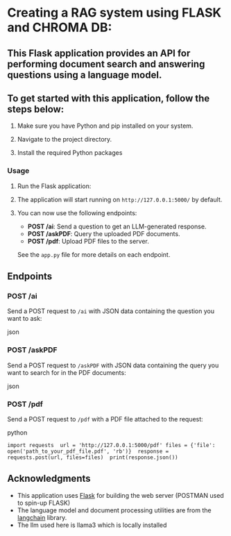 

# Creating a RAG system using FLASK and CHROMA DB:

## This Flask application provides an API for performing document search and answering questions using a language model.  

## To get started with this application, follow the steps below: 
  
1.  Make sure you have Python and pip installed on your system.  

2.  Navigate to the project directory.
    
3.  Install the required Python packages
    

### Usage

1.  Run the Flask application:
  
2.  The application will start running on `http://127.0.0.1:5000/` by default.
    
3.  You can now use the following endpoints:
    
    *   **POST /ai**: Send a question to get an LLM-generated response.
    *   **POST /askPDF**: Query the uploaded PDF documents.
    *   **POST /pdf**: Upload PDF files to the server.
    
    See the `app.py` file for more details on each endpoint.
    

Endpoints
---------

### POST /ai

Send a POST request to `/ai` with JSON data containing the question you want to ask:

json


### POST /askPDF

Send a POST request to `/askPDF` with JSON data containing the query you want to search for in the PDF documents:

json


### POST /pdf

Send a POST request to `/pdf` with a PDF file attached to the request:

python


`import requests  url = 'http://127.0.0.1:5000/pdf' files = {'file': open('path_to_your_pdf_file.pdf', 'rb')}  response = requests.post(url, files=files)  print(response.json())`

Acknowledgments
---------------

*   This application uses [Flask](https://flask.palletsprojects.com/) for building the web server (POSTMAN used to spin-up FLASK)
*   The language model and document processing utilities are from the [langchain](https://github.com/username/langchain) library.
*   The llm used here is llama3 which is locally installed
